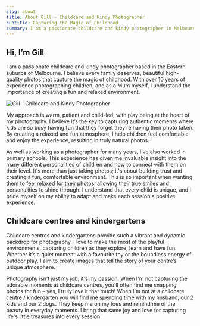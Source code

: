 ```yaml
---
slug: about
title: About Gill - Childcare and Kindy Photographer
subtitle: Capturing the Magic of Childhood
summary: I am a passionate childcare and kindy photographer in Melbourne, dedicated to capturing the joy, wonder and innocence of childhood. With over 10 years of experience in photographing children, I take a warm and patient approach, creating beautiful, natural images that families will cherish for a lifetime.
---
```


## Hi, I’m Gill

I am a passionate childcare and kindy photographer based in the Eastern suburbs of Melbourne. I believe every family deserves, beautiful high-quality photos that capture the magic of childhood. With over 10 years of experience photographing children, and as a Mum myself, I understand the importance of creating a fun and relaxed environment.

![Gill - Childcare and Kindy Photographer](img/gill-about.jpg)

My approach is warm, patient and child-led, with play being at the heart of my photography. I believe it’s the key to capturing authentic moments where kids are so busy having fun that they forget they’re having their photo taken. By creating a relaxed and fun atmosphere, I help children feel comfortable and enjoy the experience, resulting in truly natural photos.

As well as working as a photographer for many years, I’ve also worked in primary schools. This experience has given me invaluable insight into the many different personalities of children and how to connect with them on their level. It's more than just taking photos; it's about building trust and creating a fun, comfortable environment. This is so important when wanting them to feel relaxed for their photos, allowing their true smiles and personalities to shine through. I understand that every child is unique, and I pride myself on my ability to adapt and make each session a positive experience.

## Childcare centres and kindergartens

Childcare centres and kindergartens provide such a vibrant and dynamic backdrop for photography. I love to make the most of the playful environments, capturing children as they explore, learn and have fun. Whether it’s a quiet moment with a favourite toy or the boundless energy of outdoor play. I aim to create images that tell the story of your centre’s unique atmosphere.

Photography isn't just my job, it's my passion. When I'm not capturing the adorable moments at childcare centres, you'll often find me snapping photos for fun – yes, I truly love it that much! When I'm not at a childcare centre / kindergarten you will find me spending time with my husband, our 2 kids and our 2 dogs. They keep me on my toes and remind me of the beauty in everyday moments. I bring that same joy and love for capturing life's little treasures into every session.
